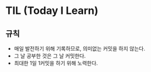 # TIL (Today I Learn)

## 규칙
- 매일 발전하기 위해 기록하므로, 의미없는 커밋을 하지 않는다.
- 그 날 공부한 것은 그 날 커밋한다.
- 최대한 1일 1커밋을 하기 위해 노력한다. 
